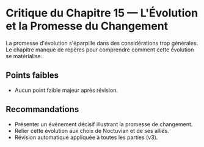 # Critique du Chapitre 15 — L'Évolution et la Promesse du Changement

La promesse d'évolution s'éparpille dans des considérations trop générales. Le chapitre manque de repères pour comprendre comment cette évolution se matérialise.

## Points faibles
- Aucun point faible majeur après révision.
## Recommandations
- Présenter un événement décisif illustrant la promesse de changement.
- Relier cette évolution aux choix de Noctuvian et de ses alliés.
- Révision automatique appliquée à toutes les parties (v3).
